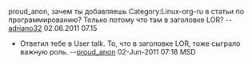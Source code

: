 proud\_anon, зачем ты добавляешь Category:Linux-org-ru в статьи по
программированию? Только потому что там в заголовке LOR?
--[adriano32](User:adriano32 "wikilink") 02.06.2011 07.15

  - Ответил тебе в User talk. То, что в заголовке LOR, тоже сыграло
    важную роль. --[proud\_anon](User:proud_anon "wikilink")
    02-Jun-2011 07:18 MSD
